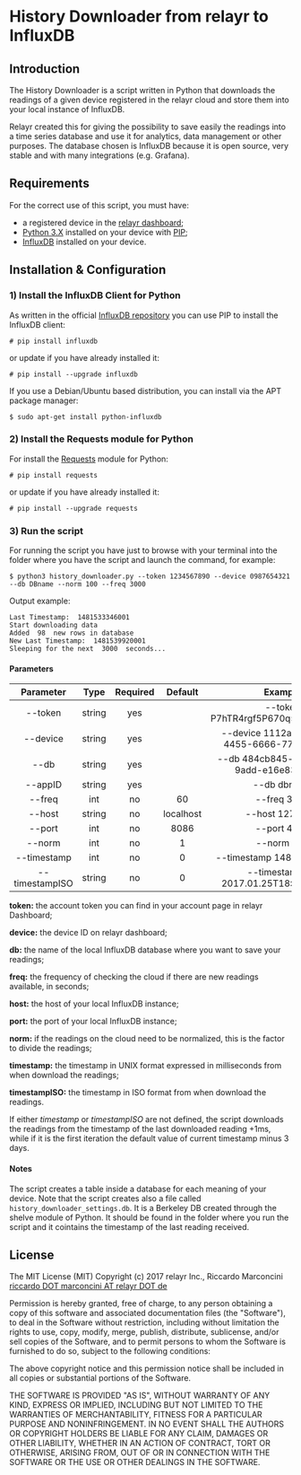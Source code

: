 # History Downloader from relayr to InfluxDB

## Introduction
<!--A brief description of the purpose and functionality of the project.-->
The History Downloader is a script written in Python that downloads the readings of a given device registered in the relayr cloud and store them into your local instance of InfluxDB.

Relayr created this for giving the possibility to save easily the readings into a time series database and use it for analytics, data management or other purposes.
The database chosen is InfluxDB because it is open source, very stable and with many integrations (e.g. Grafana).

## Requirements
<!--A list of all system requirements and required third-party components.
-->
For the correct use of this script, you must have:

- a registered device in the [relayr dashboard](https://developer.relayr.io/);
- [Python 3.X](https://www.python.org/downloads/) installed on your device with [PIP](https://pip.pypa.io/en/stable/installing/);
- [InfluxDB](https://docs.influxdata.com/influxdb/v1.1/introduction/installation) installed on your device. 

## Installation & Configuration
<!--Step-by-step instructions, with proper punctuation, on how to install and configure the project.-->
### 1) Install the InfluxDB Client for Python
As written in the official [InfluxDB repository](https://github.com/influxdata/influxdb-python) you can use PIP to install the InfluxDB client:

	# pip install influxdb

or update if you have already installed it:

	# pip install --upgrade influxdb
	
If you use a Debian/Ubuntu based distribution, you can install via the APT package manager:

	$ sudo apt-get install python-influxdb
	
### 2) Install the Requests module for Python
For install the [Requests](http://docs.python-requests.org/en/master/) module for Python:

	# pip install requests

or update if you have already installed it:

	# pip install --upgrade requests


### 3) Run the script
For running the script you have just to browse with your terminal into the folder where you have the script and launch the command, for example:

	$ python3 history_downloader.py --token 1234567890 --device 0987654321 --db DBname --norm 100 --freq 3000
	
Output example:
	
	Last Timestamp:  1481533346001
	Start downloading data
	Added  98  new rows in database
	New Last Timestamp:  1481539920001
	Sleeping for the next  3000  seconds... 
	
#### Parameters
	
| Parameter |  Type  | Required | Default |                     Example                    |
|:---------:|:------:|:--------:|:-------:|:----------------------------------------------:|
|  --token  | string |    yes   |         |       --token P7hTR4rgf5P670q5MzYkNogs8K       |
|  --device | string |    yes   |         | --device 1112a222-3333-4455-6666-777f7f7f7fff7 |
|    --db   | string |    yes   |         |                   --db 484cb845-cf5b-4125-9add-e16e8330c342                  |
|    --appID   | string |    yes   |         |                   --db dbname                  |
|    --freq   | int |    no   |    60     |                   --freq 3000                  |
|    --host   | string |    no   |     localhost    |                   --host 127.1.4.3                  |
|    --port   | int |    no   |    8086     |                   --port 4000                  |
|    --norm   | int |    no   |     1    |                   --norm 100                  |
|    --timestamp   | int |    no   |     0    |                   --timestamp 1481031795001                  |
|    --timestampISO   | string |    no   |     0    |                   --timestampISO 2017.01.25T18:33:20.000Z                  |

**token:** the account token you can find in your account page in relayr
Dashboard;

**device:** the device ID on relayr dashboard;

**db:** the name of the local InfluxDB database where you want to save your readings;

**freq:** the frequency of checking the cloud if there are new readings available, in seconds;

**host:** the host of your local InfluxDB instance;

**port:** the port of your local InfluxDB instance;

**norm:** if the readings on the cloud need to be normalized, this is the factor to divide the readings;

**timestamp:** the timestamp in UNIX format expressed in milliseconds from when download the readings;

**timestampISO:** the timestamp in ISO format from when download the readings.

If either *timestamp* or *timestampISO* are not defined, the script downloads the readings from the timestamp of the last downloaded reading +1ms, while if it is the first iteration the default value of current timestamp minus 3 days.


#### Notes

The script creates a table inside a database for each meaning of your device.
Note that the script creates also a file called `history_downloader_settings.db`. It is a Berkeley DB created through the shelve module of Python. It should be found in the folder where you run the script and it cointains the timestamp of the last reading received.

## License
<!--The license under which the software will be released. Open-source projects MUST include the MIT License, and closed-source projects MUST include a proprietary license to be discussed with the Documentation team.
-->
The MIT License (MIT)
Copyright (c) 2017 relayr Inc., Riccardo Marconcini [riccardo DOT marconcini AT relayr DOT de](mailto:riccardo.marconcini@relayr.de)

Permission is hereby granted, free of charge, to any person obtaining a copy of this software and associated documentation files (the "Software"), to deal in the Software without restriction, including without limitation the rights to use, copy, modify, merge, publish, distribute, sublicense, and/or sell copies of the Software, and to permit persons to whom the Software is furnished to do so, subject to the following conditions:

The above copyright notice and this permission notice shall be included in all copies or substantial portions of the Software.

THE SOFTWARE IS PROVIDED "AS IS", WITHOUT WARRANTY OF ANY KIND, EXPRESS OR IMPLIED, INCLUDING BUT NOT LIMITED TO THE WARRANTIES OF MERCHANTABILITY, FITNESS FOR A PARTICULAR PURPOSE AND NONINFRINGEMENT. IN NO EVENT SHALL THE AUTHORS OR COPYRIGHT HOLDERS BE LIABLE FOR ANY CLAIM, DAMAGES OR OTHER LIABILITY, WHETHER IN AN ACTION OF CONTRACT, TORT OR OTHERWISE, ARISING FROM, OUT OF OR IN CONNECTION WITH THE SOFTWARE OR THE USE OR OTHER DEALINGS IN THE SOFTWARE.